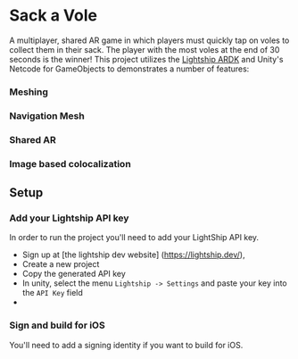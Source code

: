 # Sack a Vole
A multiplayer, shared AR game in which players must quickly tap on voles to collect them in their sack. The player with the most voles at the end of 30 seconds is the winner! 
This project utilizes the [Lightship ARDK](https://lightship.dev/docs/ardk/) and Unity's Netcode for GameObjects to demonstrates a number of features:

### Meshing
### Navigation Mesh
### Shared AR
### Image based colocalization

## Setup
### Add your Lightship API key
In order to run the project you'll need to add your LightShip API key. 
- Sign up at [the lightship dev website] (https://lightship.dev/), 
- Create a new project
- Copy the generated API key
- In unity, select the menu `Lightship -> Settings` and paste your key into the `API Key` field
- 
### Sign and build for iOS
You'll need to add a signing identity if you want to build for iOS.
